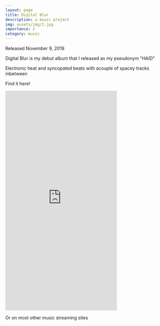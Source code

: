 ```yaml
---
layout: page
title: Digital Blur 
description: a music project
img: assets/img/1.jpg
importance: 2
category: music
---
```

Released November 9, 2019

Digital Blur is my debut album that I released as my pseudonym "HAID"

Electronic heat and syncopated beats with acouple of spacey tracks inbetween

Find it here!

<iframe style="border: 0; width: 350px; height: 687px;" src="https://bandcamp.com/EmbeddedPlayer/album=3166008072/size=large/bgcol=333333/linkcol=e32c14/transparent=true/" seamless><a href="https://haid-audio.bandcamp.com/album/digital-blur">Digital Blur by HAID</a></iframe>

Or on most other music streaming sites
